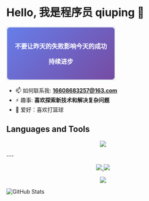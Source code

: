 # Hello, 我是程序员 qiuping 👋

<div align="center">
  <table>
    <tr>
      <td align="center" style="padding: 20px; border: 2px solid #e1e8ed; border-radius: 10px; background: linear-gradient(135deg, #667eea 0%, #764ba2 100%); color: white;">
        <p><strong>不要让昨天的失败影响今天的成功</strong></p>
        <p><strong>持续进步</strong></p>
      </td>
    </tr>
  </table>
</div>

- 📫 如何联系我: **16608683257@163.com**
- ⚡ 趣事: **喜欢探索新技术和解决复杂问题**
- 🏀 爱好：喜欢打篮球

## Languages and Tools

<p align="center">
  <a href="https://skillicons.dev">
    <img src="https://skillicons.dev/icons?i=java,vue,idea,github,md,mysql,postgres,redis,docker,vscode,powershell,linux,nginx" />
  </a>
</p>
---


<p align="center">
  <a href="mailto:16608683257@163.com">
    <img src="https://img.shields.io/badge/Email-D14836?style=for-the-badge&logo=gmail&logoColor=white" />
  </a>
  <a href="https://blog.csdn.net/DD2187718660">
    <img src="https://img.shields.io/badge/Blog-FF5722?style=for-the-badge&logo=blogger&logoColor=white" />
  </a>
</p>

<p align="center">
  <a href="https://github.com/qiuping01?tab=repositories">
    <img src="https://img.shields.io/badge/查看我的项目-000000?style=for-the-badge&logo=github&logoColor=white" />
  </a>
</p>
<img src="https://github-readme-stats.vercel.app/api?username=qiuping01&show_icons=true&theme=gradient&hide_border=true&bg_color=0D1117&title_color=F85D7F&icon_color=F8D866&text_color=FFFFFF" alt="GitHub Stats" />
